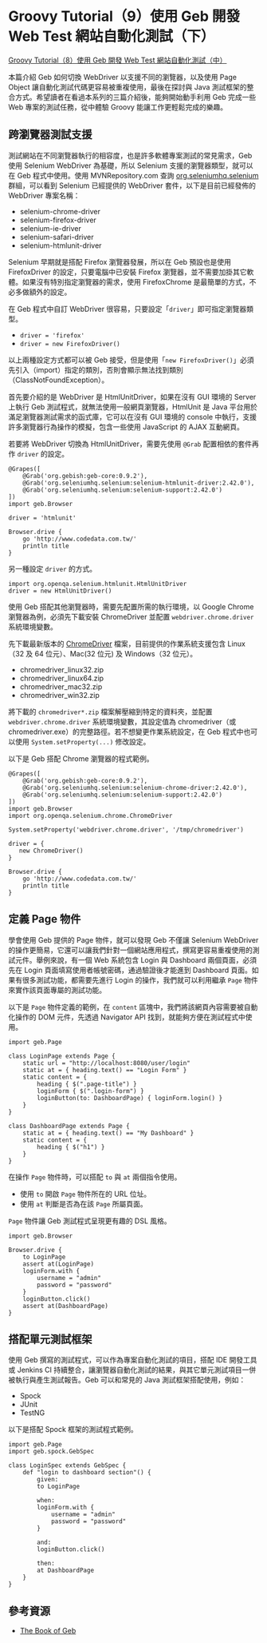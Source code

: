 # Groovy Tutorial（9）使用 Geb 開發 Web Test 網站自動化測試（下） #

[Groovy Tutorial（8）使用 Geb 開發 Web Test 網站自動化測試（中）](http://www.codedata.com.tw/java/groovy-tutorial-8-greb-web-test-part2/)

本篇介紹 Geb 如何切換 WebDriver 以支援不同的瀏覽器，以及使用 Page Object 讓自動化測試代碼更容易被重複使用，最後在探討與 Java 測試框架的整合方式。希望讀者在看過本系列的三篇介紹後，能夠開始動手利用 Geb 完成一些 Web 專案的測試任務，從中體驗 Groovy 能讓工作更輕鬆完成的樂趣。

## 跨瀏覽器測試支援 ##

測試網站在不同瀏覽器執行的相容度，也是許多軟體專案測試的常見需求，Geb 使用 Selenium WebDriver 為基礎，所以 Selenium 支援的瀏覽器類型，就可以在 Geb 程式中使用。使用 MVNRepository.com 查詢 [org.seleniumhq.selenium](http://mvnrepository.com/artifact/org.seleniumhq.selenium) 群組，可以看到 Selenium 已經提供的 WebDriver 套件，以下是目前已經發佈的 WebDriver 專案名稱：

* selenium-chrome-driver
* selenium-firefox-driver
* selenium-ie-driver
* selenium-safari-driver 
* selenium-htmlunit-driver

Selenium 早期就是搭配 Firefox 瀏覽器發展，所以在 Geb 預設也是使用 FirefoxDriver 的設定，只要電腦中已安裝 Firefox 瀏覽器，並不需要加掛其它軟體。如果沒有特別指定瀏覽器的需求，使用 FirefoxChrome 是最簡單的方式，不必多做額外的設定。

在 Geb 程式中自訂 WebDriver 很容易，只要設定「`driver`」即可指定瀏覽器類型。

* `driver = 'firefox'`
* `driver = new FirefoxDriver()`

以上兩種設定方式都可以被 Geb 接受，但是使用「`new FirefoxDriver()`」必須先引入（import）指定的類別，否則會顯示無法找到類別（ClassNotFoundException）。

首先要介紹的是 WebDriver 是 HtmlUnitDriver，如果在沒有 GUI 環境的 Server 上執行 Geb 測試程式，就無法使用一般網頁瀏覽器，HtmlUnit 是 Java 平台用於滿足瀏覽器測試需求的函式庫，它可以在沒有 GUI 環境的 console 中執行，支援許多瀏覽器行為操作的模擬，包含一些使用 JavaScript 的 AJAX 互動網頁。

若要將 WebDriver 切換為 HtmlUnitDriver，需要先使用 `@Grab` 配置相依的套件再作 `driver` 的設定。 

```
@Grapes([
    @Grab('org.gebish:geb-core:0.9.2'),
    @Grab('org.seleniumhq.selenium:selenium-htmlunit-driver:2.42.0'),
    @Grab('org.seleniumhq.selenium:selenium-support:2.42.0')
])
import geb.Browser

driver = 'htmlunit'

Browser.drive {
    go 'http://www.codedata.com.tw/'
    println title
}
```

另一種設定 `driver` 的方式。

```
import org.openqa.selenium.htmlunit.HtmlUnitDriver
driver = new HtmlUnitDriver()
```

使用 Geb 搭配其他瀏覽器時，需要先配置所需的執行環境，以 Google Chrome 瀏覽器為例，必須先下載安裝 ChromeDriver 並配置 `webdriver.chrome.driver` 系統環境變數。

先下載最新版本的 [ChromeDriver](http://chromedriver.storage.googleapis.com/index.html) 檔案，目前提供的作業系統支援包含 Linux（32 及 64 位元）、Mac(32 位元) 及 Windows（32 位元）。

* chromedriver_linux32.zip
* chromedriver_linux64.zip
* chromedriver_mac32.zip
* chromedriver_win32.zip

將下載的 `chromedriver*.zip` 檔案解壓縮到特定的資料夾，並配置 `webdriver.chrome.driver` 系統環境變數，其設定值為 chromedriver（或 chromedriver.exe）的完整路徑。若不想變更作業系統設定，在 Geb 程式中也可以使用 `System.setProperty(...)` 修改設定。

以下是 Geb 搭配 Chrome 瀏覽器的程式範例。

```
@Grapes([
    @Grab('org.gebish:geb-core:0.9.2'),
    @Grab('org.seleniumhq.selenium:selenium-chrome-driver:2.42.0'),
    @Grab('org.seleniumhq.selenium:selenium-support:2.42.0')
])
import geb.Browser
import org.openqa.selenium.chrome.ChromeDriver

System.setProperty('webdriver.chrome.driver', '/tmp/chromedriver')

driver = {
   new ChromeDriver()
}

Browser.drive {
    go 'http://www.codedata.com.tw/'
    println title
}
```

## 定義 Page 物件 ##

學會使用 Geb 提供的 Page 物件，就可以發現 Geb 不僅讓 Selenium WebDriver 的操作更簡易，它還可以讓我們針對一個網站應用程式，撰寫更容易重複使用的測試元件。舉例來說，有一個 Web 系統包含 Login 與 Dashboard 兩個頁面，必須先在 Login 頁面填寫使用者帳號密碼，通過驗證後才能進到 Dashboard 頁面。如果有很多測試功能，都需要先進行 Login 的操作，我們就可以利用繼承 `Page` 物件來實作該頁面專屬的測試功能。

以下是 `Page` 物件定義的範例，在 `content` 區塊中，我們將該網頁內容需要被自動化操作的 DOM 元件，先透過 Navigator API 找到，就能夠方便在測試程式中使用。

```
import geb.Page
     
class LoginPage extends Page {
    static url = "http://localhost:8080/user/login"
    static at = { heading.text() == "Login Form" }
    static content = {
        heading { $(".page-title") }
        loginForm { $(".login-form") }
        loginButton(to: DashboardPage) { loginForm.login() }
    }
}
 
class DashboardPage extends Page {
    static at = { heading.text() == "My Dashboard" }
    static content = {
        heading { $("h1") }
    }
}
```

在操作 `Page` 物件時，可以搭配 `to` 與 `at` 兩個指令使用。

* 使用 `to` 開啟 `Page` 物件所在的 URL 位址。
* 使用 `at` 判斷是否為在該 `Page` 所屬頁面。

`Page` 物件讓 Geb 測試程式呈現更有趣的 DSL 風格。

```
import geb.Browser

Browser.drive {
    to LoginPage
    assert at(LoginPage)
    loginForm.with {
        username = "admin"
        password = "password"
    }
    loginButton.click()
    assert at(DashboardPage)
}
```

## 搭配單元測試框架 ##

使用 Geb 撰寫的測試程式，可以作為專案自動化測試的項目，搭配 IDE 開發工具或 Jenkins CI 持續整合，讓瀏覽器自動化測試的結果，與其它單元測試項目一併被執行與產生測試報告。Geb 可以和常見的 Java 測試框架搭配使用，例如：

* Spock
* JUnit
* TestNG

以下是搭配 Spock 框架的測試程式範例。

```
import geb.Page
import geb.spock.GebSpec
 
class LoginSpec extends GebSpec {
    def "login to dashboard section"() {
        given:
        to LoginPage
         
        when:
        loginForm.with {
            username = "admin"
            password = "password"
        }
         
        and:
        loginButton.click()
         
        then:
        at DashboardPage
    }
}
```

## 參考資源 ##

* [The Book of Geb](http://www.gebish.org/manual/current/)